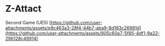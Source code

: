 # Z-Attact
Second Game (UE5)
[https://github.com/user-attachments/assets/e9c463a3-28f4-44b7-aba9-8d183c26981d](https://github.com/user-attachments/assets/905c60a7-5f85-4df1-9a22-296128c49914)
